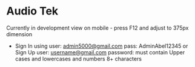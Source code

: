 <h1>Audio Tek</h1>

Currently in development view on mobile - press F12 and adjust to 375px dimension 

- Sign In using
user: admin5000@gmail.com
pass: AdminAbel12345
or Sign Up 
user: username@gmail.com
password: must contain Upper cases and lowercases and numbers 8+ characters